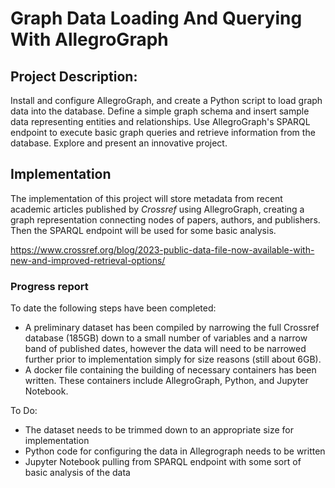 # Graph Data Loading And Querying With AllegroGraph

## Project Description:

Install and configure AllegroGraph, and create a Python script to load graph data into the database. Define a simple graph schema and insert sample data representing entities and relationships. Use AllegroGraph's SPARQL endpoint to execute basic graph queries and retrieve information from the database. Explore and present an innovative project.

## Implementation

The implementation of this project will store metadata from recent academic articles published by *Crossref* using AllegroGraph, creating a graph representation connecting nodes of papers, authors, and publishers. Then the SPARQL endpoint will be used for some basic analysis.

https://www.crossref.org/blog/2023-public-data-file-now-available-with-new-and-improved-retrieval-options/

### Progress report

To date the following steps have been completed:
- A preliminary dataset has been compiled by narrowing the full Crossref database (185GB) down to a small number of variables and a narrow band of published dates, however the data will need to be narrowed further prior to implementation simply for size reasons (still about 6GB).
- A docker file containing the building of necessary containers has been written. These containers include AllegroGraph, Python, and Jupyter Notebook.

To Do:
- The dataset needs to be trimmed down to an appropriate size for implementation
- Python code for configuring the data in Allegrograph needs to be written
- Jupyter Notebook pulling from SPARQL endpoint with some sort of basic analysis of the data
